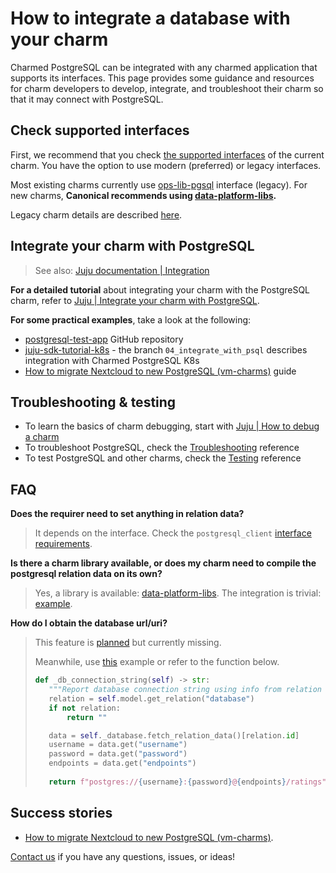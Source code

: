 # How to integrate a database with your charm

Charmed PostgreSQL can be integrated with any charmed application that supports its interfaces. This page provides some guidance and resources for charm developers to develop, integrate, and troubleshoot their charm so that it may connect with PostgreSQL.

## Check supported interfaces
First, we recommend that you check [the supported interfaces](/explanation/interfaces-and-endpoints) of the current charm. You have the option to use modern (preferred) or legacy interfaces. 

Most existing charms currently use [ops-lib-pgsql](https://github.com/canonical/ops-lib-pgsql) interface (legacy). For new charms, **Canonical recommends using [data-platform-libs](https://github.com/canonical/data-platform-libs).**

Legacy charm details are described [here](/explanation/legacy-charm).

## Integrate your charm with PostgreSQL
> See also: [Juju documentation | Integration](https://documentation.ubuntu.com/juju/3.6/reference/relation/)

**For a detailed tutorial** about integrating your charm with the PostgreSQL charm, refer to [Juju | Integrate your charm with PostgreSQL](https://juju.is/docs/sdk/integrate-your-charm-with-postgresql). 

**For some practical examples**, take a look at the following:
* [postgresql-test-app](https://github.com/canonical/postgresql-test-app) GitHub repository
*  [juju-sdk-tutorial-k8s](https://github.com/canonical/juju-sdk-tutorial-k8s/tree/04_integrate_with_psql) - the branch `04_integrate_with_psql` describes integration with Charmed PostgreSQL K8s 
* [How to migrate Nextcloud to new PostgreSQL (vm-charms)](https://discourse.charmhub.io/t/nextcloud-postgresql-how-to-migrate-nextcloud-to-new-postgresql-vm-charms/10969) guide

## Troubleshooting & testing
* To learn the basics of charm debugging, start with [Juju | How to debug a charm](https://juju.is/docs/sdk/debug-a-charm)
* To troubleshoot PostgreSQL, check the [Troubleshooting](/reference/troubleshooting/index) reference
* To test PostgreSQL and other charms, check the [Testing](/reference/software-testing) reference

## FAQ
**Does the requirer need to set anything in relation data?**
>It depends on the interface. Check the `postgresql_client` [interface requirements](https://github.com/canonical/charm-relation-interfaces/blob/main/interfaces/postgresql_client/v0/README.md).

**Is there a charm library available, or does my charm need to compile the postgresql relation data on its own?**
>Yes, a library is available: [data-platform-libs](https://github.com/canonical/data-platform-libs). The integration is trivial: [example](https://github.com/nextcloud-charmers/nextcloud-charms/pull/78).

**How do I obtain the database url/uri?**
>This feature is [planned](https://warthogs.atlassian.net/browse/DPE-2278) but currently missing.
>
>Meanwhile, use [this](https://github.com/nextcloud-charmers/nextcloud-charms/blob/91f9eebb4d40eaaff9c2f7513f66980df75c2a3b/operator-nextcloud/src/charm.py#L610-L631) example or refer to the function below.
>
>```python
>def _db_connection_string(self) -> str:
>    """Report database connection string using info from relation databag."""
>    relation = self.model.get_relation("database")
>    if not relation:
>        return ""
>
>    data = self._database.fetch_relation_data()[relation.id]
>    username = data.get("username")
>    password = data.get("password")
>    endpoints = data.get("endpoints")
>    
>    return f"postgres://{username}:{password}@{endpoints}/ratings"
> ```


## Success stories

* [How to migrate Nextcloud to new PostgreSQL (vm-charms)](https://discourse.charmhub.io/t/nextcloud-postgresql-how-to-migrate-nextcloud-to-new-postgresql-vm-charms/10969).

[Contact us](/reference/contacts) if you have any questions, issues, or ideas!

